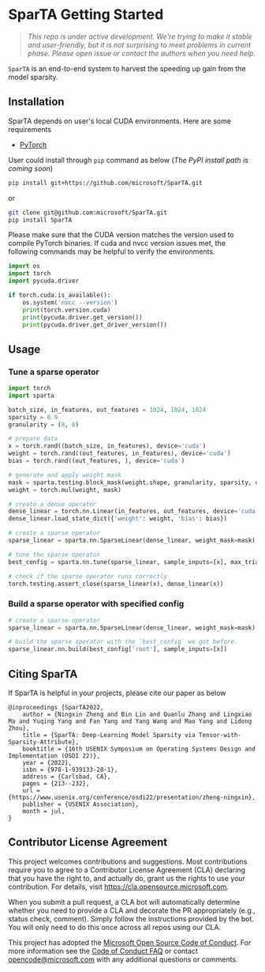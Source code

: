 # SparTA Getting Started

> *This repo is under active development. We're trying to make it stable and user-friendly, but it is not surprising to meet problems in current phase. Please open issue or contact the authors when you need help.*

`SparTA` is an end-to-end system to harvest the speeding up gain from the model sparsity.

## Installation 
SparTA depends on user's local CUDA environments. Here are some requirements
- [PyTorch](https://pytorch.org/)

User could install through `pip` command as below (*The PyPI install path is coming soon*)
```bash
pip install git+https://github.com/microsoft/SparTA.git
```
or
```bash
git clone git@github.com:microsoft/SparTA.git
pip install SparTA
```

Please make sure that the CUDA version matches the version used to compile PyTorch binaries.
If cuda and nvcc version issues met, the following commands may be helpful to verify the environments. 

```python
import os
import torch
import pycuda.driver

if torch.cuda.is_available():
    os.system('nvcc --version')
    print(torch.version.cuda)
    print(pycuda.driver.get_version())
    print(pycuda.driver.get_driver_version())
```

## Usage

### Tune a sparse operator

```python
import torch
import sparta

batch_size, in_features, out_features = 1024, 1024, 1024
sparsity = 0.9
granularity = (8, 8)

# prepare data
x = torch.rand((batch_size, in_features), device='cuda')
weight = torch.rand((out_features, in_features), device='cuda')
bias = torch.rand((out_features, ), device='cuda')

# generate and apply weight mask
mask = sparta.testing.block_mask(weight.shape, granularity, sparsity, device='cuda')
weight = torch.mul(weight, mask)

# create a dense operator
dense_linear = torch.nn.Linear(in_features, out_features, device='cuda')
dense_linear.load_state_dict({'weight': weight, 'bias': bias})

# create a sparse operator
sparse_linear = sparta.nn.SparseLinear(dense_linear, weight_mask=mask)

# tune the sparse operator
best_config = sparta.nn.tune(sparse_linear, sample_inputs=[x], max_trials=10, algo='rand')

# check if the sparse operator runs correctly
torch.testing.assert_close(sparse_linear(x), dense_linear(x))
```

### Build a sparse operator with specified config
```python
# create a sparse operator
sparse_linear = sparta.nn.SparseLinear(dense_linear, weight_mask=mask)

# build the sparse operator with the `best_config` we got before.
sparse_linear.nn.build(best_config['root'], sample_inputs=[x])
```

## Citing SparTA
If SparTA is helpful in your projects, please cite our paper as below
```
@inproceedings {SparTA2022,
    author = {Ningxin Zheng and Bin Lin and Quanlu Zhang and Lingxiao Ma and Yuqing Yang and Fan Yang and Yang Wang and Mao Yang and Lidong Zhou},
    title = {SparTA: Deep-Learning Model Sparsity via Tensor-with-Sparsity-Attribute},
    booktitle = {16th USENIX Symposium on Operating Systems Design and Implementation (OSDI 22)},
    year = {2022},
    isbn = {978-1-939133-28-1},
    address = {Carlsbad, CA},
    pages = {213--232},
    url = {https://www.usenix.org/conference/osdi22/presentation/zheng-ningxin},
    publisher = {USENIX Association},
    month = jul,
}
```

## Contributor License Agreement

This project welcomes contributions and suggestions.  Most contributions require you to agree to a
Contributor License Agreement (CLA) declaring that you have the right to, and actually do, grant us
the rights to use your contribution. For details, visit https://cla.opensource.microsoft.com.

When you submit a pull request, a CLA bot will automatically determine whether you need to provide
a CLA and decorate the PR appropriately (e.g., status check, comment). Simply follow the instructions
provided by the bot. You will only need to do this once across all repos using our CLA.

This project has adopted the [Microsoft Open Source Code of Conduct](https://opensource.microsoft.com/codeofconduct/).
For more information see the [Code of Conduct FAQ](https://opensource.microsoft.com/codeofconduct/faq/) or
contact [opencode@microsoft.com](mailto:opencode@microsoft.com) with any additional questions or comments.